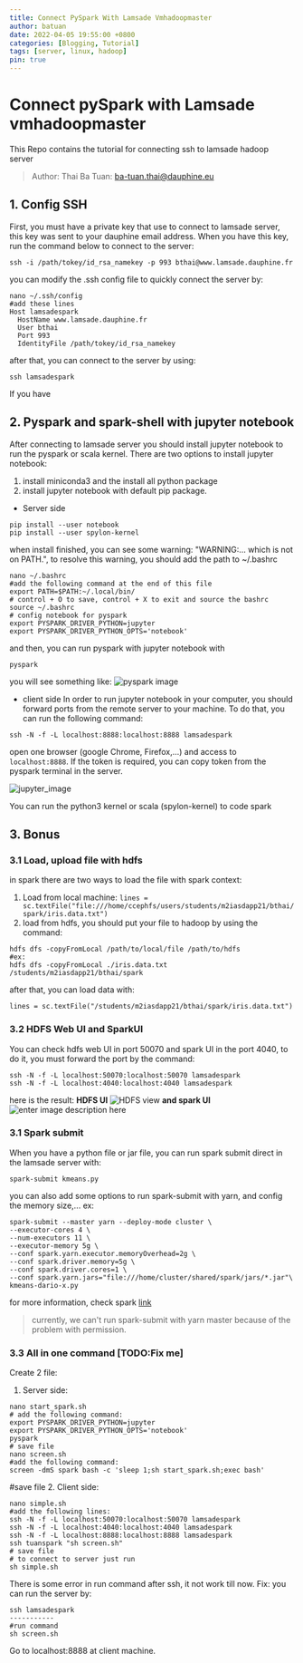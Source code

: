 ```yaml
---
title: Connect PySpark With Lamsade Vmhadoopmaster
author: batuan
date: 2022-04-05 19:55:00 +0800
categories: [Blogging, Tutorial]
tags: [server, linux, hadoop]
pin: true
---
```


# Connect pySpark with Lamsade vmhadoopmaster

This Repo contains the tutorial for connecting ssh to lamsade hadoop server

>Author: Thai Ba Tuan: ba-tuan.thai@dauphine.eu

## 1. Config SSH 

First, you must have a private key that use to connect to lamsade server, this key was sent to your dauphine email address. When you have this key, run the command below to connect to the server:

```
ssh -i /path/tokey/id_rsa_namekey -p 993 bthai@www.lamsade.dauphine.fr
```
you can modify the .ssh config file to quickly connect the server by:
```
nano ~/.ssh/config
#add these lines
Host lamsadespark
  HostName www.lamsade.dauphine.fr
  User bthai
  Port 993
  IdentityFile /path/tokey/id_rsa_namekey
```
after that, you can connect to the server by using:
```
ssh lamsadespark
```
If you have 
## 2. Pyspark and spark-shell with jupyter notebook
After connecting to lamsade server you should install jupyter notebook to run the pyspark or scala kernel. There are two options to install jupyter notebook:

1.	install miniconda3 and the install all python package
2.	install jupyter notebook with default pip package.
- Server side
```
pip install --user notebook
pip install --user spylon-kernel 
```
when install finished, you can see some warning: "WARNING:... which is not on PATH.", to resolve this warning, you should add the path to ~/.bashrc
```
nano ~/.bashrc
#add the following command at the end of this file
export PATH=$PATH:~/.local/bin/
# control + O to save, control + X to exit and source the bashrc
source ~/.bashrc
# config notebook for pyspark
export PYSPARK_DRIVER_PYTHON=jupyter
export PYSPARK_DRIVER_PYTHON_OPTS='notebook'
```
and then, you can run pyspark with jupyter notebook with
```
pyspark
```
you will see something like:
![pyspark image](https://drive.google.com/uc?export=view&id=1AfJbCZOfPT1oEG4g2N8wGr0day60PfZb)

- client side
In order to run jupyter notebook in your computer, you should forward ports from the remote server to your machine. To do that, you can run the following command:

```
ssh -N -f -L localhost:8888:localhost:8888 lamsadespark
```
open one browser (google Chrome, Firefox,...) and access to `localhost:8888`. If the token is required, you can copy token from the pyspark terminal in the server.

![jupyter_image](https://drive.google.com/uc?export=view&id=1N2ko_xUp-MWuQeWfGwhSsnSITBjpo6KZ)

You can run the python3 kernel or scala (spylon-kernel) to code spark

## 3. Bonus 

### 3.1 Load, upload file with  hdfs
in spark there are two ways to load the file with spark context:

 1. Load from local machine:
 ```lines = sc.textFile("file:///home/ccephfs/users/students/m2iasdapp21/bthai/spark/iris.data.txt")```
 2. load from hdfs, you should put your file to hadoop by using the command:
```
hdfs dfs -copyFromLocal /path/to/local/file /path/to/hdfs
#ex:
hdfs dfs -copyFromLocal ./iris.data.txt /students/m2iasdapp21/bthai/spark
```
after that, you can load data with:
```
lines = sc.textFile("/students/m2iasdapp21/bthai/spark/iris.data.txt")
```
### 3.2 HDFS Web UI and SparkUI
You can check hdfs web UI in port 50070 and spark UI in the port 4040, to do it, you must forward the port by the command:
```
ssh -N -f -L localhost:50070:localhost:50070 lamsadespark
ssh -N -f -L localhost:4040:localhost:4040 lamsadespark
```
here is the result:
**HDFS UI**
![HDFS view](https://drive.google.com/uc?export=view&id=1EgdK0YdUZT1DTyv_oyH1Ado9wS6yBw3A)
**and spark UI**
![enter image description here](https://drive.google.com/uc?export=view&id=17B0RIAFbNXjM0ChnLH9Jv5aVz7f_BjHB)

### 3.1 Spark submit
When you have a python file or jar file, you can run spark submit direct in the lamsade server with:
```
spark-submit kmeans.py
```
you can also add some options to run spark-submit with yarn, and config the memory size,...
ex: 
```
spark-submit --master yarn --deploy-mode cluster \
--executor-cores 4 \
--num-executors 11 \
--executor-memory 5g \
--conf spark.yarn.executor.memoryOverhead=2g \
--conf spark.driver.memory=5g \
--conf spark.driver.cores=1 \
--conf spark.yarn.jars="file:///home/cluster/shared/spark/jars/*.jar"\
kmeans-dario-x.py
```
for more information, check spark [link](https://spark.apache.org/docs/latest/submitting-applications.html)

> currently, we can't run spark-submit with yarn master because of the problem with permission. 

### 3.3 All in one command [TODO:Fix me]
Create 2 file:

 1. Server side:
```
nano start_spark.sh
# add the following command:
export PYSPARK_DRIVER_PYTHON=jupyter
export PYSPARK_DRIVER_PYTHON_OPTS='notebook'
pyspark
# save file
nano screen.sh
#add the following command:
screen -dmS spark bash -c 'sleep 1;sh start_spark.sh;exec bash'
```
#save file
2. Client side:
```
nano simple.sh
#add the following lines:
ssh -N -f -L localhost:50070:localhost:50070 lamsadespark
ssh -N -f -L localhost:4040:localhost:4040 lamsadespark
ssh -N -f -L localhost:8888:localhost:8888 lamsadespark
ssh tuanspark "sh screen.sh"
# save file
# to connect to server just run
sh simple.sh
```
There is some error in run command after ssh, it not work till now.
Fix: you can run the server by:
```
ssh lamsadespark
-----------
#run command
sh screen.sh
```
Go to localhost:8888 at client machine.